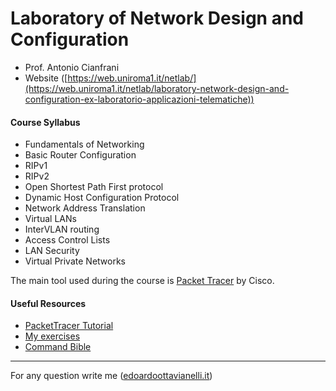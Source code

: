 # Laboratory of Network Design and Configuration

- Prof. Antonio Cianfrani
- Website ([https://web.uniroma1.it/netlab/](https://web.uniroma1.it/netlab/laboratory-network-design-and-configuration-ex-laboratorio-applicazioni-telematiche))

#### Course Syllabus

- Fundamentals of Networking
- Basic Router Configuration
- RIPv1
- RIPv2
- Open Shortest Path First protocol
- Dynamic Host Configuration Protocol
- Network Address Translation
- Virtual LANs
- InterVLAN routing
- Access Control Lists
- LAN Security
- Virtual Private Networks

The main tool used during the course is [Packet Tracer](https://www.netacad.com/courses/packet-tracer) by Cisco.

#### Useful Resources

- [PacketTracer Tutorial](https://www.youtube.com/watch?v=VqMeJ-WH4E0)
- [My exercises](https://github.com/edoardottt/MSc-CyberSecurity-Sapienza/tree/main/Laboratory-of-Network-Design-and-Configuration/exercises)
- [Command Bible](https://github.com/edoardottt/MSc-CyberSecurity-Sapienza/blob/main/Laboratory-of-Network-Design-and-Configuration/Bible.md)

---------

For any question write me ([edoardoottavianelli.it](https://www.edoardoottavianelli.it/))
